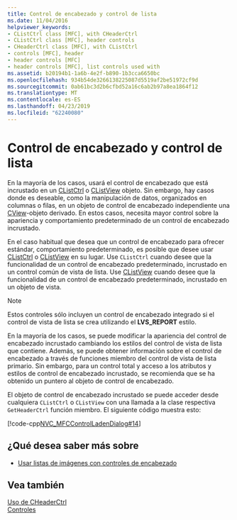 ```yaml
---
title: Control de encabezado y control de lista
ms.date: 11/04/2016
helpviewer_keywords:
- CListCtrl class [MFC], with CHeaderCtrl
- CListCtrl class [MFC], header controls
- CHeaderCtrl class [MFC], with CListCtrl
- controls [MFC], header
- header controls [MFC]
- header controls [MFC], list controls used with
ms.assetid: b20194b1-1a6b-4e2f-b890-1b3cca6650bc
ms.openlocfilehash: 934b54de3266138225087d5519af2be51972cf9d
ms.sourcegitcommit: 0ab61bc3d2b6cfbd52a16c6ab2b97a8ea1864f12
ms.translationtype: MT
ms.contentlocale: es-ES
ms.lasthandoff: 04/23/2019
ms.locfileid: "62240080"
---
```

# <a name="header-control-and-list-control"></a>Control de encabezado y control de lista

En la mayoría de los casos, usará el control de encabezado que está incrustado en un [CListCtrl](../mfc/reference/clistctrl-class.md) o [CListView](../mfc/reference/clistview-class.md) objeto. Sin embargo, hay casos donde es deseable, como la manipulación de datos, organizados en columnas o filas, en un objeto de control de encabezado independiente una [CView](../mfc/reference/cview-class.md)-objeto derivado. En estos casos, necesita mayor control sobre la apariencia y comportamiento predeterminado de un control de encabezado incrustado.

En el caso habitual que desea que un control de encabezado para ofrecer estándar, comportamiento predeterminado, es posible que desee usar [CListCtrl](../mfc/reference/clistctrl-class.md) o [CListView](../mfc/reference/clistview-class.md) en su lugar. Use `CListCtrl` cuando desee que la funcionalidad de un control de encabezado predeterminado, incrustado en un control común de vista de lista. Use [CListView](../mfc/reference/clistview-class.md) cuando desee que la funcionalidad de un control de encabezado predeterminado, incrustado en un objeto de vista.

> [!NOTE]
>  Estos controles sólo incluyen un control de encabezado integrado si el control de vista de lista se crea utilizando el **LVS_REPORT** estilo.

En la mayoría de los casos, se puede modificar la apariencia del control de encabezado incrustado cambiando los estilos del control de vista de lista que contiene. Además, se puede obtener información sobre el control de encabezado a través de funciones miembro del control de vista de lista primario. Sin embargo, para un control total y acceso a los atributos y estilos de control de encabezado incrustado, se recomienda que se ha obtenido un puntero al objeto de control de encabezado.

El objeto de control de encabezado incrustado se puede acceder desde cualquiera `CListCtrl` o `CListView` con una llamada a la clase respectiva `GetHeaderCtrl` función miembro. El siguiente código muestra esto:

[!code-cpp[NVC_MFCControlLadenDialog#14](../mfc/codesnippet/cpp/header-control-and-list-control_1.cpp)]

## <a name="what-do-you-want-to-know-more-about"></a>¿Qué desea saber más sobre

- [Usar listas de imágenes con controles de encabezado](../mfc/using-image-lists-with-header-controls.md)

## <a name="see-also"></a>Vea también

[Uso de CHeaderCtrl](../mfc/using-cheaderctrl.md)<br/>
[Controles](../mfc/controls-mfc.md)
